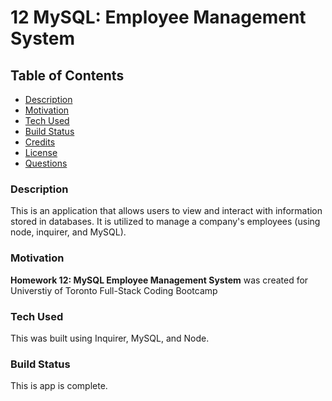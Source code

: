 # 12 MySQL: Employee Management System

## Table of Contents

* [Description](#description)
<a name="description"></a>
* [Motivation](#motivation)
<a name="motivation"></a>
* [Tech Used](#tech-used)
<a name="tech-used"></a>
* [Build Status](#build-status)
<a name="build-status"></a>
* [Credits](#credits)
<a name="credits"></a>
* [License](#license)
<a name="license"></a>
* [Questions](#questions)
<a name="questions"></a>

### Description

This is an application that allows users to view and interact with information stored in databases. It is utilized to manage a company's employees (using node, inquirer, and MySQL).

### Motivation

**Homework 12: MySQL Employee Management System** was created for Universtiy of Toronto Full-Stack Coding Bootcamp

### Tech Used

This was built using Inquirer, MySQL, and Node.

### Build Status

This is app is complete.

